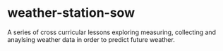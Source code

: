 weather-station-sow
===================

A series of cross curricular lessons exploring measuring, collecting and anaylsing weather data in order to predict future weather.

